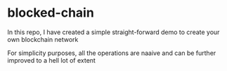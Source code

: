 # blocked-chain

In this repo, I have created a simple straight-forward demo to create your own blockchain network

For simplicity purposes, all the operations are naaive and can be further improved to a hell lot of extent
